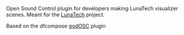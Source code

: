 Open Sound Control plugin for developers making LunaTech visualizer scenes. Meant for the [LunaTech](github.com/VoidGoo/LunaTech_Visualizer) project.

Based on the dfcompose [godOSC](https://github.com/afarra6/godOSC) plugin
